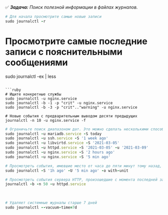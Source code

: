 :white_check_mark: _**Задача:** <a name='1'>Поиск полезной информации в файлах журналов</a>._

```ruby
# Для начала просмотрите самые новые записи
sudo journalctl -r
```

# Просмотрите самые последние записи с пояснительными сообщениями
sudo journalctl -ex | less
```

```ruby
# Ищите конкретные службы
sudo journalctl -u nginx.service
sudo journalctl -b -1 -p "crit" -u nginx.service
sudo journalctl -b -3 -p "crit".."warning" -u nginx.service

# Новые события с предварительным выводом десяти предыдущих
journalctl -n 10 -u nginx.service -f
```

```ruby
# Ограничьте поиск диапазоном дат. Это можно сделать несколькими способами:
sudo journalctl -u mariadb.service -S today
sudo journalctl -u ssh.service -S '1 week ago'
sudo journalctl -u libvirtd.service -S '2021-03-05'
sudo journalctl -u httpd.service -S '2021-03-05' -u '2021-03-09'
sudo journalctl -u nginx.service -S '2 hours ago'
sudo journalctl -u nginx.service -S '5 min ago'
```


```ruby
# Просмотреть события, имевшие место от часа до пяти минут тому назад, и имена файлов модулей, ответственных за эти события
sudo journalctl -S '1h ago' -U '5 min ago' -o with-unit
```

```ruby
# Просмотреть события сервера HTTP, произошедшие с момента последней загрузки, и вывести при этом только 50 самых последних записей
journalctl -b -n 50 -u httpd.service
```


<br>




```ruby
# Удаляет системные журналы старше 7 дней
sudo journalctl --vacuum-time=7d
```
